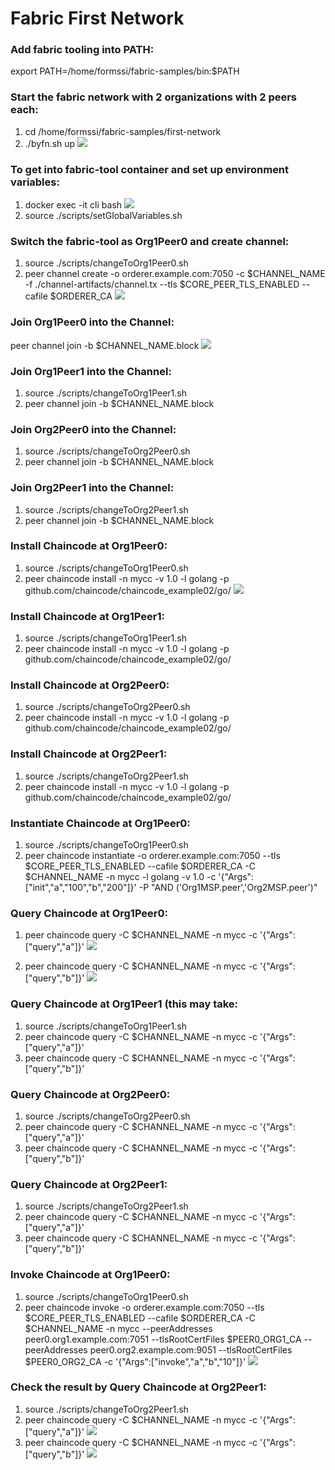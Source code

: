 # Fabric First Network

### Add fabric tooling into PATH: 

export PATH=/home/formssi/fabric-samples/bin:$PATH

### Start the fabric network with 2 organizations with 2 peers each:

1. cd /home/formssi/fabric-samples/first-network
2. ./byfn.sh up
![](https://github.com/janeleung0802/blockchain/blob/master/cli01.jpg)


### To get into fabric-tool container and set up environment variables:

1. docker exec -it cli bash 
![](https://github.com/janeleung0802/blockchain/blob/master/cli02.JPG)
2. source ./scripts/setGlobalVariables.sh


### Switch the fabric-tool as Org1Peer0 and create channel:

1. source ./scripts/changeToOrg1Peer0.sh
2. peer channel create -o orderer.example.com:7050 -c $CHANNEL_NAME -f ./channel-artifacts/channel.tx --tls $CORE_PEER_TLS_ENABLED --cafile $ORDERER_CA
![](https://github.com/janeleung0802/blockchain/blob/master/cli03.JPG)


### Join Org1Peer0 into the Channel:

peer channel join -b $CHANNEL_NAME.block
![](https://github.com/janeleung0802/blockchain/blob/master/cli04.JPG)

### Join Org1Peer1 into the Channel:

1. source ./scripts/changeToOrg1Peer1.sh
2. peer channel join -b $CHANNEL_NAME.block

### Join Org2Peer0 into the Channel:

1. source ./scripts/changeToOrg2Peer0.sh
2. peer channel join -b $CHANNEL_NAME.block

### Join Org2Peer1 into the Channel:

1. source ./scripts/changeToOrg2Peer1.sh
2. peer channel join -b $CHANNEL_NAME.block


### Install Chaincode at Org1Peer0:

1. source ./scripts/changeToOrg1Peer0.sh
2. peer chaincode install -n mycc -v 1.0 -l golang -p github.com/chaincode/chaincode_example02/go/
![](https://github.com/janeleung0802/blockchain/blob/master/cli05.JPG)


### Install Chaincode at Org1Peer1:

1. source ./scripts/changeToOrg1Peer1.sh
2. peer chaincode install -n mycc -v 1.0 -l golang -p github.com/chaincode/chaincode_example02/go/

### Install Chaincode at Org2Peer0:

1. source ./scripts/changeToOrg2Peer0.sh
2. peer chaincode install -n mycc -v 1.0 -l golang -p github.com/chaincode/chaincode_example02/go/


### Install Chaincode at Org2Peer1:

1. source ./scripts/changeToOrg2Peer1.sh
2. peer chaincode install -n mycc -v 1.0 -l golang -p github.com/chaincode/chaincode_example02/go/


### Instantiate Chaincode at Org1Peer0:

1. source ./scripts/changeToOrg1Peer0.sh
2. peer chaincode instantiate -o orderer.example.com:7050 --tls $CORE_PEER_TLS_ENABLED --cafile $ORDERER_CA -C $CHANNEL_NAME -n mycc -l golang -v 1.0 -c '{"Args":["init","a","100","b","200"]}' -P "AND ('Org1MSP.peer','Org2MSP.peer')"


### Query Chaincode at Org1Peer0:

1. peer chaincode query -C $CHANNEL_NAME -n mycc -c '{"Args":["query","a"]}'
![](https://github.com/janeleung0802/blockchain/blob/master/cli06.JPG)

2. peer chaincode query -C $CHANNEL_NAME -n mycc -c '{"Args":["query","b"]}'
![](https://github.com/janeleung0802/blockchain/blob/master/cli07.JPG)

### Query Chaincode at Org1Peer1 (this may take:

1. source ./scripts/changeToOrg1Peer1.sh
2. peer chaincode query -C $CHANNEL_NAME -n mycc -c '{"Args":["query","a"]}'
3. peer chaincode query -C $CHANNEL_NAME -n mycc -c '{"Args":["query","b"]}'

### Query Chaincode at Org2Peer0:

1. source ./scripts/changeToOrg2Peer0.sh
2. peer chaincode query -C $CHANNEL_NAME -n mycc -c '{"Args":["query","a"]}'
3. peer chaincode query -C $CHANNEL_NAME -n mycc -c '{"Args":["query","b"]}'

### Query Chaincode at Org2Peer1:

1. source ./scripts/changeToOrg2Peer1.sh
2. peer chaincode query -C $CHANNEL_NAME -n mycc -c '{"Args":["query","a"]}'
3. peer chaincode query -C $CHANNEL_NAME -n mycc -c '{"Args":["query","b"]}'

### Invoke Chaincode at Org1Peer0:
1. source ./scripts/changeToOrg1Peer0.sh
2. peer chaincode invoke -o orderer.example.com:7050 --tls $CORE_PEER_TLS_ENABLED --cafile $ORDERER_CA -C $CHANNEL_NAME -n mycc --peerAddresses peer0.org1.example.com:7051 --tlsRootCertFiles $PEER0_ORG1_CA --peerAddresses peer0.org2.example.com:9051 --tlsRootCertFiles $PEER0_ORG2_CA -c '{"Args":["invoke","a","b","10"]}'
![](https://github.com/janeleung0802/blockchain/blob/master/cli08.JPG)

### Check the result by Query Chaincode at Org2Peer1:

1. source ./scripts/changeToOrg2Peer1.sh
2. peer chaincode query -C $CHANNEL_NAME -n mycc -c '{"Args":["query","a"]}'
![](https://github.com/janeleung0802/blockchain/blob/master/cli09.JPG)
3. peer chaincode query -C $CHANNEL_NAME -n mycc -c '{"Args":["query","b"]}'
![](https://github.com/janeleung0802/blockchain/blob/master/cli10.JPG)
